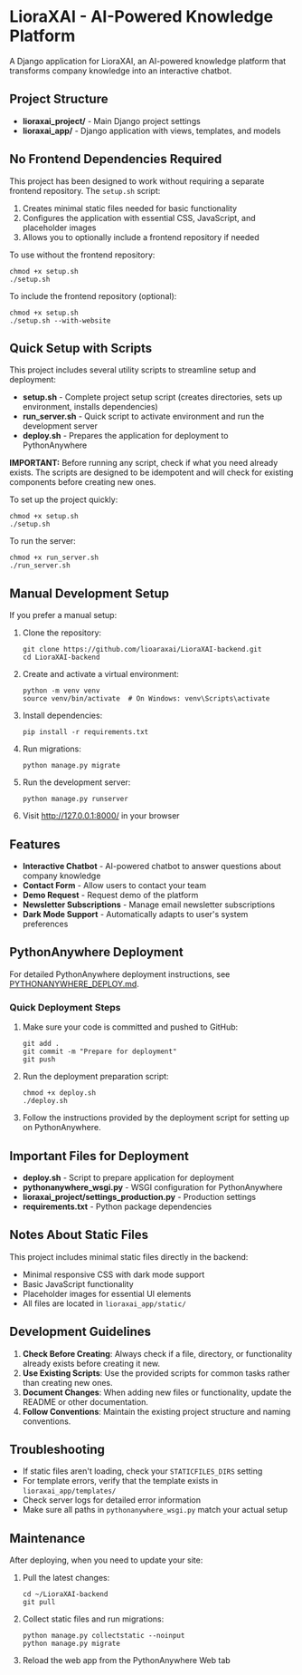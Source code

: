 # LioraXAI - AI-Powered Knowledge Platform

A Django application for LioraXAI, an AI-powered knowledge platform that transforms company knowledge into an interactive chatbot.

## Project Structure

- **lioraxai_project/** - Main Django project settings
- **lioraxai_app/** - Django application with views, templates, and models

## No Frontend Dependencies Required

This project has been designed to work without requiring a separate frontend repository. The `setup.sh` script:

1. Creates minimal static files needed for basic functionality
2. Configures the application with essential CSS, JavaScript, and placeholder images
3. Allows you to optionally include a frontend repository if needed

To use without the frontend repository:
```
chmod +x setup.sh
./setup.sh
```

To include the frontend repository (optional):
```
chmod +x setup.sh
./setup.sh --with-website
```

## Quick Setup with Scripts

This project includes several utility scripts to streamline setup and deployment:

- **setup.sh** - Complete project setup script (creates directories, sets up environment, installs dependencies)
- **run_server.sh** - Quick script to activate environment and run the development server
- **deploy.sh** - Prepares the application for deployment to PythonAnywhere

**IMPORTANT:** Before running any script, check if what you need already exists. The scripts are designed to be idempotent and will check for existing components before creating new ones.

To set up the project quickly:
```
chmod +x setup.sh
./setup.sh
```

To run the server:
```
chmod +x run_server.sh
./run_server.sh
```

## Manual Development Setup

If you prefer a manual setup:

1. Clone the repository:
   ```
   git clone https://github.com/lioaraxai/LioraXAI-backend.git
   cd LioraXAI-backend
   ```

2. Create and activate a virtual environment:
   ```
   python -m venv venv
   source venv/bin/activate  # On Windows: venv\Scripts\activate
   ```

3. Install dependencies:
   ```
   pip install -r requirements.txt
   ```

4. Run migrations:
   ```
   python manage.py migrate
   ```

5. Run the development server:
   ```
   python manage.py runserver
   ```

6. Visit http://127.0.0.1:8000/ in your browser

## Features

- **Interactive Chatbot** - AI-powered chatbot to answer questions about company knowledge
- **Contact Form** - Allow users to contact your team
- **Demo Request** - Request demo of the platform
- **Newsletter Subscriptions** - Manage email newsletter subscriptions
- **Dark Mode Support** - Automatically adapts to user's system preferences

## PythonAnywhere Deployment

For detailed PythonAnywhere deployment instructions, see [PYTHONANYWHERE_DEPLOY.md](PYTHONANYWHERE_DEPLOY.md).

### Quick Deployment Steps

1. Make sure your code is committed and pushed to GitHub:
   ```
   git add .
   git commit -m "Prepare for deployment"
   git push
   ```

2. Run the deployment preparation script:
   ```
   chmod +x deploy.sh
   ./deploy.sh
   ```

3. Follow the instructions provided by the deployment script for setting up on PythonAnywhere.

## Important Files for Deployment

- **deploy.sh** - Script to prepare application for deployment
- **pythonanywhere_wsgi.py** - WSGI configuration for PythonAnywhere
- **lioraxai_project/settings_production.py** - Production settings
- **requirements.txt** - Python package dependencies

## Notes About Static Files

This project includes minimal static files directly in the backend:

- Minimal responsive CSS with dark mode support
- Basic JavaScript functionality
- Placeholder images for essential UI elements
- All files are located in `lioraxai_app/static/`

## Development Guidelines

1. **Check Before Creating**: Always check if a file, directory, or functionality already exists before creating it new.
2. **Use Existing Scripts**: Use the provided scripts for common tasks rather than creating new ones.
3. **Document Changes**: When adding new files or functionality, update the README or other documentation.
4. **Follow Conventions**: Maintain the existing project structure and naming conventions.

## Troubleshooting

- If static files aren't loading, check your `STATICFILES_DIRS` setting
- For template errors, verify that the template exists in `lioraxai_app/templates/`
- Check server logs for detailed error information
- Make sure all paths in `pythonanywhere_wsgi.py` match your actual setup

## Maintenance

After deploying, when you need to update your site:

1. Pull the latest changes:
   ```
   cd ~/LioraXAI-backend
   git pull
   ```

2. Collect static files and run migrations:
   ```
   python manage.py collectstatic --noinput
   python manage.py migrate
   ```

3. Reload the web app from the PythonAnywhere Web tab 